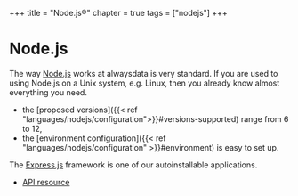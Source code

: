 +++
title = "Node.js®"
chapter = true
tags = ["nodejs"]
+++

# Node.js

The way [Node.js](https://nodejs.org/) works at alwaysdata is very standard. If you are used to using Node.js on a Unix system, e.g. Linux, then you already know almost everything you need.

- the [proposed versions]({{< ref "languages/nodejs/configuration">}}#versions-supported) range from 6 to 12,
- the [environment configuration]({{< ref "languages/nodejs/configuration" >}}#environment) is easy to set up.

The [Express.js](https://expressjs.com/fr/) framework is one of our autoinstallable applications.

- [API resource](https://api.alwaysdata.com/v1/environment/nodejs/doc/)
